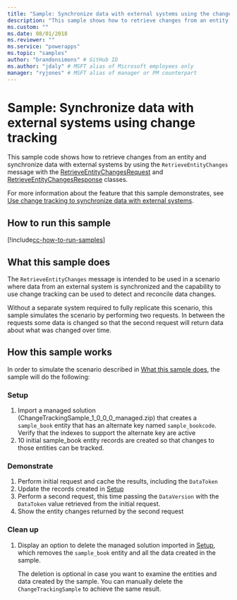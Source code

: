 ```yaml
---
title: "Sample: Synchronize data with external systems using the change tracking system (Common Data Service for Apps) | Microsoft Docs" # Intent and product brand in a unique string of 43-59 chars including spaces
description: "This sample shows how to retrieve changes from an entity and synchronize data with external systems." # 115-145 characters including spaces. This abstract displays in the search result.
ms.custom: ""
ms.date: 08/01/2018
ms.reviewer: ""
ms.service: "powerapps"
ms.topic: "samples"
author: "brandonsimons" # GitHub ID
ms.author: "jdaly" # MSFT alias of Microsoft employees only
manager: "ryjones" # MSFT alias of manager or PM counterpart
---
```

# Sample: Synchronize data with external systems using change tracking

<!-- https://docs.microsoft.com/en-us/dynamics365/customer-engagement/developer/sample-synchronize-data-external-systems-using-change-tracking -->

This sample code shows how to retrieve changes from an entity and synchronize data with external systems by using the `RetrieveEntityChanges` message with the [RetrieveEntityChangesRequest](https://docs.microsoft.com/dotnet/api/microsoft.xrm.sdk.messages.retrieveentitychangesrequest) and [RetrieveEntityChangesResponse](https://docs.microsoft.com/dotnet/api/microsoft.xrm.sdk.messages.retrieveentitychangesresponse) classes.

For more information about the feature that this sample demonstrates, see [Use change tracking to synchronize data with external systems](https://docs.microsoft.com/powerapps/developer/common-data-service/use-change-tracking-synchronize-data-external-systems).
<!-- The link above won't work until the topic is published -->

## How to run this sample

[!include[cc-how-to-run-samples](../../includes/cc-how-to-run-samples.md)]

## What this sample does

The `RetrieveEntityChanges` message is intended to be used in a scenario where data from an external system is synchronized and the capability to use change tracking can be used to detect and reconcile data changes.

Without a separate system required to fully replicate this scenario, this sample simulates the scenario by performing two requests. In between the requests some data is changed so that the second request will return data about what was changed over time.

## How this sample works

In order to simulate the scenario described in [What this sample does](#what-this-sample-does), the sample will do the following:

### Setup

1. Import a managed solution (ChangeTrackingSample_1_0_0_0_managed.zip) that creates a `sample_book` entity that has an alternate key named `sample_bookcode`. Verify that the indexes to support the alternate key are active
1. 10 initial sample_book entity records are created so that changes to those entities can be tracked.

### Demonstrate

1. Perform initial request and cache the results, including the `DataToken`
1. Update the records created in [Setup](#setup)
1. Perform a second request, this time passing the `DataVersion` with the `DataToken` value retrieved from the initial request.
1. Show the entity changes returned by the second request

### Clean up

1. Display an option to delete the managed solution imported in [Setup](#setup), which removes the `sample_book` entity and all the data created in the sample.

    The deletion is optional in case you want to examine the entities and data created by the sample. You can manually delete the `ChangeTrackingSample` to achieve the same result.
